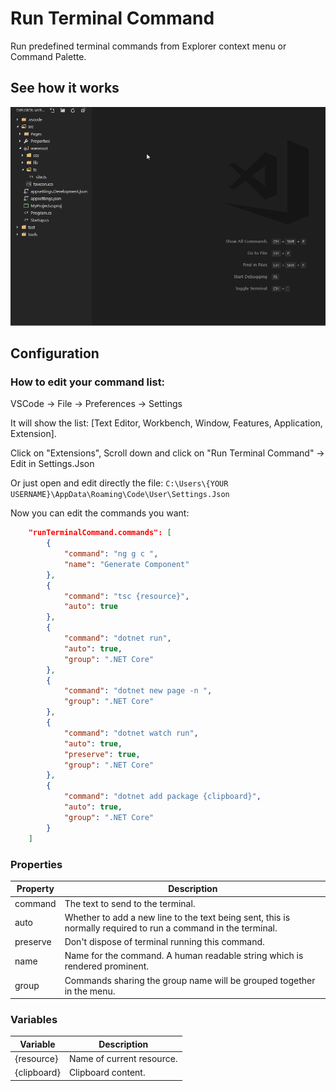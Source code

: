 # Run Terminal Command

Run predefined terminal commands from Explorer context menu or Command Palette.

## See how it works

![Example](img/example.gif)

## Configuration
### How to edit your command list:

VSCode -> File -> Preferences -> Settings 

It will show the list: [Text Editor, Workbench, Window, Features, Application, Extension].

Click on "Extensions", Scroll down and click on "Run Terminal Command" -> Edit in Settings.Json

Or just open and edit directly the file:
```C:\Users\{YOUR USERNAME}\AppData\Roaming\Code\User\Settings.Json```

Now you can edit the commands you want:

```json
    "runTerminalCommand.commands": [
        {
            "command": "ng g c ",
            "name": "Generate Component"
        },
        {
            "command": "tsc {resource}",
            "auto": true
        },
        {
            "command": "dotnet run",
            "auto": true,
            "group": ".NET Core"
        },
        {
            "command": "dotnet new page -n ",
            "group": ".NET Core"
        },
        {
            "command": "dotnet watch run",
            "auto": true,
            "preserve": true,
            "group": ".NET Core"
        },
        {
            "command": "dotnet add package {clipboard}",
            "auto": true,
            "group": ".NET Core"
        }
    ]
```

### Properties
| Property | Description                                                                                                   |
|----------|---------------------------------------------------------------------------------------------------------------|
| command  | The text to send to the terminal.                                                                             |
| auto     | Whether to add a new line to the text being sent, this is normally required to run a command in the terminal. |
| preserve | Don't dispose of terminal running this command.                                                               |
| name     | Name for the command. A human readable string which is rendered prominent.                                    |
| group    | Commands sharing the group name will be grouped together in the menu.                                         |

### Variables
| Variable    | Description                                                                                                |
|-------------|------------------------------------------------------------------------------------------------------------|
| {resource}  | Name of current resource.                                                                                  |
| {clipboard} | Clipboard content.                                                                                         |
